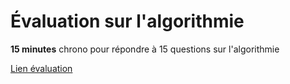 # Évaluation sur l'algorithmie

**15 minutes** chrono pour répondre à 15 questions sur l'algorithmie

[Lien évaluation](https://form.dragnsurvey.com/survey/r/9cbf4288)